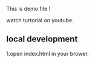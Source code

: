 This is demo file !

watch turtorial on youtube.
## local development
1.open index.html in your brower.